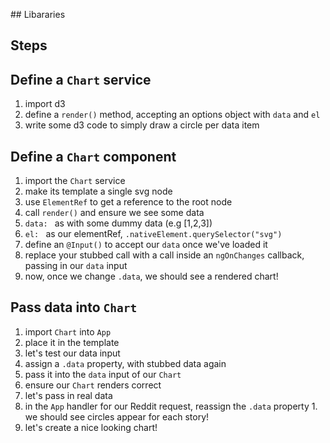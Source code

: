 ## Libararies


## Steps

## Define a `Chart` service

1. import d3
1. define a `render()` method, accepting an options object with `data` and `el`
  1. write some d3 code to simply draw a circle per data item

## Define a `Chart` component

1. import the `Chart` service
1. make its template a single svg node
1. use `ElementRef` to get a reference to the root node
1. call `render()` and ensure we see some data
  1. `data: ` as with some dummy data (e.g [1,2,3])
  1. `el: ` as our elementRef, `.nativeElement.querySelector("svg")`
1. define an `@Input()` to accept our `data` once we've loaded it
1. replace your stubbed call with a call inside an `ngOnChanges` callback, passing in our `data` input
1. now, once we change `.data`, we should see a rendered chart!

## Pass data into `Chart`

1. import `Chart` into `App`
1. place it in the template
1. let's test our data input
  1. assign a `.data` property, with stubbed data again
  1. pass it into the `data` input of our `Chart`
  1. ensure our `Chart` renders correct
1. let's pass in real data
  1. in the `App` handler for our Reddit request, reassign the `.data` property
    1. we should see circles appear for each story!
1. let's create a nice looking chart!
